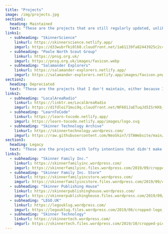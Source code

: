 ```yaml
---
title: "Projects"
image: /img/projects.jpg
section1:
  heading: Maintained
  text: "These are the projects that are still regularly updated, unlike others..."
links1:
  - subheading: "SkinnerScience"
    linkurl: https://skinnerscience.netlify.app/
    imgurl: https://d33wubrfki0l68.cloudfront.net/1a61139fa82443925c2c41e459157345218b8a5b/9d160/favicon.svg
  - subheading: "Poole North Scout Group"
    linkurl: https://pnsg.org.uk/
    imgurl: https://pnsg.org.uk/images/favicon.webp
  - subheading: "Salamander Explorers"
    linkurl: https://salamander-explorers.netlify.app/
    imgurl: https://salamander-explorers.netlify.app/images/favicon.png
section2:
  heading: Depreciated
  text: "These are the projects that I don't maintain, either because I've given up or, yeah, I've given up..."
links2:
  - subheading: "LocalAreaRadio"
    linkurl: https://linktr.ee/LocalAreaRadio
    imgurl: https://d1fdloi71mui9q.cloudfront.net/NF601JaETuqJd5ISrHXb_8xzJzduraasoNPLe
  - subheading: "LearnToCode"
    linkurl: https://learn-tocode.netlify.app/
    imgurl: https://learn-tocode.netlify.app/images/logo.svg
  - subheading: "Skinner Technology Archive"
    linkurl: https://skinnertechnology.wordpress.com/
    imgurl: https://raw.githubusercontent.com/NeoSkin7/STAWebsite/main/IMAGES/FAVICON.PNG
section3:
  heading: Legacy
  text: "These are the projects with lofty intentions that didn't make it through the bumpy alpha process. Some of them were intended as businesses offering services, which are of course unavailable. Overall, these are market flops and diabolical messes by the looks of it."
links3:
  - subheading: "Skinner Family Inc."
    linkurl: https://skinnerfamilyinc.wordpress.com/
    imgurl: https://skinnerfamilyinc.files.wordpress.com/2019/09/cropped-logo_transparent_lightbulb.png
  - subheading: "Skinner Family Inc. Store"
    linkurl: https://skinnerfamilyincstore.wordpress.com/
    imgurl: https://skinnerfamilyincstore.files.wordpress.com/2019/09/cropped-logo_transparent_lightbulb.png
  - subheading: "Skinner Publishing House"
    linkurl: https://skinnerpublishinghouse.wordpress.com/
    imgurl: https://skinnerpublishinghouse.files.wordpress.com/2019/09/cropped-logo_transparent_lightbulb.png
  - subheading: "LEGO.UK"
    linkurl: https://legouklug.wordpress.com/
    imgurl: https://legouklug.files.wordpress.com/2019/06/cropped-logo_transparent1-1.png
  - subheading: "Skinner Technology"
    linkurl: https://skinnertech.wordpress.com/
    imgurl: https://skinnertech.files.wordpress.com/2019/10/cropped-picture11.png
---
```

